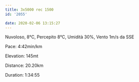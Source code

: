 ```yaml
---
title: 3x5000 rec 1500
id: '2055'

date: 2020-02-06 13:15:27
---
```


Nuvoloso, 8°C, Percepito 8°C, Umidità 30%, Vento 1m/s da SSE

Pace: 4:42min/km

Elevation: 145mt

Distance: 20.20km

Duration: 1:34:55

<!-- ![image](/images/2021/08/20200206-activity-map_hu00e2ca76fad0f1186bb1dac78383f926_109331_700x0_resize_box_3.png) -->
